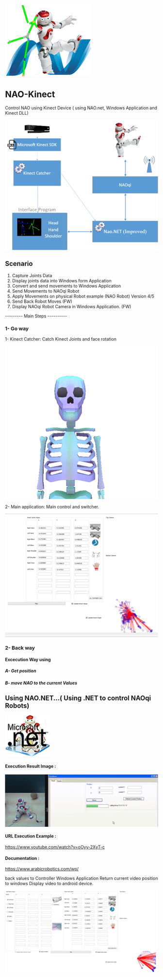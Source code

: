 ![example output](https://github.com/ArabicRobotics/NAO-Kinect/blob/master/logo3.png?raw=true)

# NAO-Kinect

Control NAO using Kinect Device ( using NAO.net, Windows Application and Kinect DLL)

![example output](https://github.com/ArabicRobotics/NAO-Kinect/blob/master/NAOKinectFlow.png?raw=true)

## Scenario 

1. Capture Joints Data 
2. Display joints data into Windows form Application 
3. Convert and send movements to Windows Application 
4. Send Movements to NAOqi Robot 
5. Apply Movements on physical Robot example (NAO Robot) Version 4/5
5. Send Back Robot Moves (FW)
6. Display NAOqi Robot Camera in Windows Application. (FW)


---------     Main Steps     ----------

### 1- Go way

1- Kinect Catcher: Catch Kinect Joints and face rotation

![example output](https://github.com/ArabicRobotics/NAO-Kinect/blob/master/tumblr_o5aco3jmvd1qza1qzo1_540.gif?raw=true)


2- Main application: Main control and switcher.

![example output](https://github.com/ArabicRobotics/NAO-Kinect/blob/master/KinectValues.png?raw=true)


### 2- Back way

#### Excecution Way using
##### A- Get position 
##### B- move NAO to the current Values

## Using NAO.NET...( Using .NET to control NAOqi Robots)
![example output](https://github.com/ArabicRobotics/NAO-Kinect/blob/master/{8D430CE4-CCCA-4B67-AF45-5A7E8BEBDA84}.jpg?raw=true)

#### Execution Result Image : 
![example output](https://github.com/ArabicRobotics/NAO-Kinect/blob/master/NAO.NETDemo.png?raw=true)

#### URL Execution Example :
https://www.youtube.com/watch?v=oOyy-2XyT-c

#### Documentation : 
https://www.arabicrobotics.com/wp/



back values to Controller Windows Application 
Return current video position to windows
Display video to android device.

![example output](https://github.com/ArabicRobotics/NAO-Kinect/blob/master/Kinect-Robot.png?raw=true)

